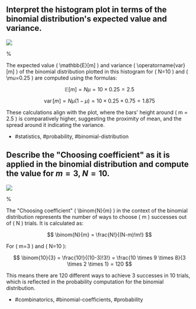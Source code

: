 ## Interpret the histogram plot in terms of the binomial distribution's expected value and variance.

![](https://cdn.mathpix.com/cropped/2024_05_13_f10b60699ae8e7fdd3dcg-1.jpg?height=513&width=732&top_left_y=232&top_left_x=911)

%

The expected value \( \mathbb{E}[m] \) and variance \( \operatorname{var}[m] \) of the binomial distribution plotted in this histogram for \( N=10 \) and \( \mu=0.25 \) are computed using the formulas:

$$
\mathbb{E}[m] = N \mu = 10 \times 0.25 = 2.5
$$

$$
\operatorname{var}[m] = N \mu (1 - \mu) = 10 \times 0.25 \times 0.75 = 1.875
$$

These calculations align with the plot, where the bars' height around \( m = 2.5 \) is comparatively higher, suggesting the proximity of mean, and the spread around it indicating the variance.

- #statistics, #probability, #binomial-distribution

## Describe the "Choosing coefficient" as it is applied in the binomial distribution and compute the value for $m=3$, $N=10$.

![](https://cdn.mathpix.com/cropped/2024_05_13_f10b60699ae8e7fdd3dcg-1.jpg?height=513&width=732&top_left_y=232&top_left_x=911)

%

The "Choosing coefficient" \( \binom{N}{m} \) in the context of the binomial distribution represents the number of ways to choose \( m \) successes out of \( N \) trials. It is calculated as:

$$
\binom{N}{m} = \frac{N!}{(N-m)!m!}
$$

For \( m=3 \) and \( N=10 \):

$$
\binom{10}{3} = \frac{10!}{(10-3)!3!} = \frac{10 \times 9 \times 8}{3 \times 2 \times 1} = 120
$$

This means there are 120 different ways to achieve 3 successes in 10 trials, which is reflected in the probability computation for the binomial distribution.

- #combinatorics, #binomial-coefficients, #probability